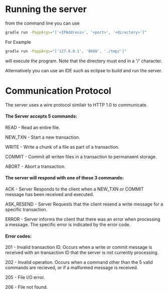 # Running the server
from the command line you can use
```bash
gradle run -PappArgs="['<IPAddress>', '<port>', '<directory>']"
```
For Example
```bash
gradle run -PappArgs="['127.0.0.1', '8080', './tmp/']"
```

will execute the program. Note that the directory must end in a '/' character.

Alternatively you can use an IDE such as eclipse to build and run the server.

# Communication Protocol

The server uses a wire protocol similair to HTTP 1.0 to communicate. 

#### The Server accepts 5 commands: 

READ - Read an entire file.

NEW_TXN - Start a new transaction.

WRITE - Write a chunk of a file as part of a transaction.

COMMIT - Commit all writen files in a transaction to permanaent storage.

ABORT - Abort a transaction.

#### The server will respond with one of these 3 commands: 

ACK - Server Responds to the client when a NEW_TXN or COMMIT message has been received and executed.

ASK_RESEND - Server Requests that the client resend a write message for a specific transaction.

ERROR - Server informs the client that there was an error when processing a message.  The specific error is indicated by the error code.

#### Error codes:

201 - Invalid transaction ID. Occurs when a write or commit message is received with an transaction ID that the server is not currently processing.

202 - Invalid operation. Occurs when a command other than the 5 valid commands are recieved, or if a malformed message is received.

205 - File I/O error.

206 - File not found.

